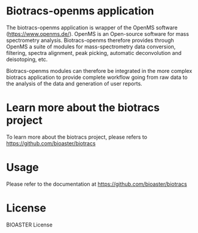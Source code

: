 # Biotracs-openms application

The biotracs-openms application is wrapper of the OpenMS software (https://www.openms.de/). 
OpenMS is an Open-source software for mass spectrometry analysis. Biotracs-openms therefore provides through OpenMS a suite of modules for mass-spectrometry data conversion, filtering, spectra alignment, peak picking, automatic deconvolution and deisotoping, etc.

Biotracs-openms modules can therefore be integrated in the more complex biotracs application to provide complete workflow going from raw data to the analysis of the data and generation of user reports.

# Learn more about the biotracs project

To learn more about the biotracs project, please refers to https://github.com/bioaster/biotracs

# Usage

Please refer to the documentation at https://github.com/bioaster/biotracs

# License

BIOASTER License